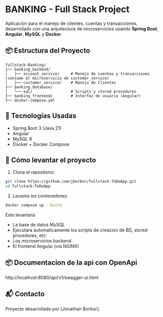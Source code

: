 # BANKING - Full Stack Project

Aplicacion para el manejo de clientes, cuentas y transacciones, desarrollado con una arquitectura de microservicios usando **Spring Boot**, **Angular**, **MySQL** y **Docker**.

## 📦 Estructura del Proyecto

```
fullstack-Banking/
├── banking_backend/
│   ├── account_service/     # Manejo de cuentas y transacciones (consume el microservicio de customer_service)
│   ├── customer_service/    # Manejo de Clientes
├── banking_database/
│   └── sql/                 # Scripts y stored procedures
├── banking_frontend/        # Interfaz de usuario (Angular)
├── docker-compose.yml
```

## 🚀 Tecnologías Usadas

- Spring Boot 3 (Java 21)
- Angular
- MySQL 8
- Docker + Docker Compose

## 🐳 Cómo levantar el proyecto

1. Clona el repositorio:

```bash
git clone https://github.com/jborbor/fullstack-ToDoApp.git
cd fullstack-ToDoApp
```

2. Levanta los contenedores:

```bash
docker compose up --build
```

Esto levantará:

- La base de datos MySQL
- Ejecutara automaticamente los scripts de creacion de BD, stored procedures, etc:
- Los microservicios backend
- El frontend Angular (vía NGINX)

## 📦 Documentacion de la api con OpenApi

http://localhost:8080/api/v1/swagger-ui.html

## 📬 Contacto

Proyecto desarrollado por [Jonathan Borbor].
